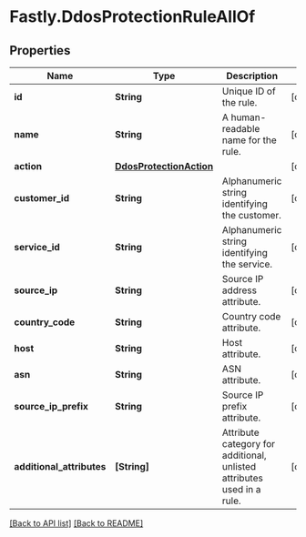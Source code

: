 # Fastly.DdosProtectionRuleAllOf

## Properties

Name | Type | Description | Notes
------------ | ------------- | ------------- | -------------
**id** | **String** | Unique ID of the rule. | [optional] 
**name** | **String** | A human-readable name for the rule. | [optional] 
**action** | [**DdosProtectionAction**](DdosProtectionAction.md) |  | [optional] 
**customer_id** | **String** | Alphanumeric string identifying the customer. | [optional] 
**service_id** | **String** | Alphanumeric string identifying the service. | [optional] 
**source_ip** | **String** | Source IP address attribute. | [optional] 
**country_code** | **String** | Country code attribute. | [optional] 
**host** | **String** | Host attribute. | [optional] 
**asn** | **String** | ASN attribute. | [optional] 
**source_ip_prefix** | **String** | Source IP prefix attribute. | [optional] 
**additional_attributes** | **[String]** | Attribute category for additional, unlisted attributes used in a rule. | [optional] 


[[Back to API list]](../../README.md#endpoints) [[Back to README]](../../README.md)
